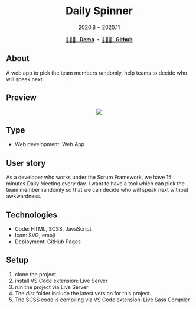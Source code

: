 <h1 align="center">Daily Spinner</h1>
<div align="center">2020.8 ~ 2020.11</div>

<p align="center">
  <strong>
   <a href="https://dailyspinner.netlify.app/">🤹🏻‍♂️ &nbsp; Demo</a>
   ・ <a href="https://github.com/JooYoo/js-dailySpinner">👨🏻‍💻 &nbsp; Github</a>
  </strong>
</p>

## About

A web app to pick the team members randomly, help teams to decide who will speak next.

## Preview

<p align="center" style="border-radius: 10px">
    <kbd>
        <img src="https://media2.giphy.com/media/2K44FM6XOXf9czA9PC/giphy.gif" />
    </kbd>
</p>

## Type

- Web development: Web App

## User story

As a developer who works under the Scrum Framework, we have 15 minutes Daily Meeting every day. I want to have a tool which can pick the team member randomly so that we can decide who will speak next without awkwardness.

## Technologies

- Code: HTML, SCSS, JavaScript
- Icon: SVG, emoji
- Deployment: GitHub Pages

## Setup

1. clone the project
2. install VS Code extension: Live Server
3. run the project via Live Server
4. The _dist_ folder include the latest version for this project.
5. The SCSS code is compiling via VS Code extension: Live Sass Compiler
